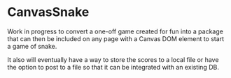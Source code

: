 # CanvasSnake
Work in progress to convert a one-off game created for fun into
a package that can then be included on any page with a Canvas DOM element to start a game of snake.

It also will eventually have a way to store the scores to a local file or have the option to post to a file
so that it can be integrated with an existing DB.
